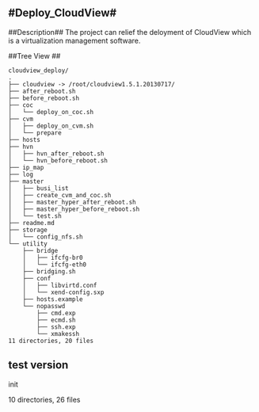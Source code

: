#Deploy_CloudView#
----
##Description##
The project can relief the deloyment  of CloudView which is a virtualization management software.

##Tree View ##
```
cloudview_deploy/
.
├── cloudview -> /root/cloudview1.5.1.20130717/
├── after_reboot.sh
├── before_reboot.sh
├── coc
│   └── deploy_on_coc.sh
├── cvm
│   ├── deploy_on_cvm.sh
│   └── prepare
├── hosts
├── hvn
│   ├── hvn_after_reboot.sh
│   └── hvn_before_reboot.sh
├── ip_map
├── log
├── master
│   ├── busi_list
│   ├── create_cvm_and_coc.sh
│   ├── master_hyper_after_reboot.sh
│   ├── master_hyper_before_reboot.sh
│   └── test.sh
├── readme.md
├── storage
│   └── config_nfs.sh
└── utility
    ├── bridge
    │   ├── ifcfg-br0
    │   └── ifcfg-eth0
    ├── bridging.sh
    ├── conf
    │   ├── libvirtd.conf
    │   └── xend-config.sxp
    ├── hosts.example
    └── nopasswd
        ├── cmd.exp
        ├── ecmd.sh
        ├── ssh.exp
        └── xmakessh
11 directories, 20 files
```
## test version ##
init  

10 directories, 26 files

